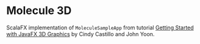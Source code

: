 Molecule 3D
===========

ScalaFX implementation of `MoleculeSampleApp` from tutorial [Getting Started with JavaFX 3D Graphics](http://docs.oracle.com/javafx/8/3d_graphics/jfxpub-3d_graphics.htm)
by Cindy Castillo and John Yoon.
